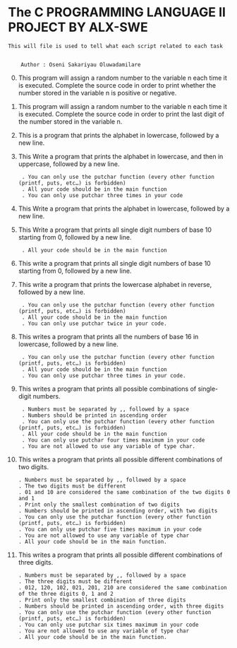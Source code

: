 # 	The C PROGRAMMING LANGUAGE II PROJECT BY ALX-SWE



	This will file is used to tell what each script related to each task


		Author : Oseni Sakariyau Oluwadamilare


0. This program will assign a random number to the variable n each time it is executed. Complete the source code in order to print whether the number stored in the variable n is positive or negative.

1. This program will assign a random number to the variable n each time it is executed. Complete the source code in order to print the last digit of the number stored in the variable n.

2. This is a program that prints the alphabet in lowercase, followed by a new line.

3. This Write a program that prints the alphabet in lowercase, and then in uppercase, followed by a new line.

    	. You can only use the putchar function (every other function (printf, puts, etc…) is forbidden)
    	. All your code should be in the main function
    	. You can only use putchar three times in your code

4. This Write a program that prints the alphabet in lowercase, followed by a new line.

5. This Write a program that prints all single digit numbers of base 10 starting from 0, followed by a new line.

    	. All your code should be in the main function

6. This write a program that prints all single digit numbers of base 10 starting from 0, followed by a new line.


7. This write a program that prints the lowercase alphabet in reverse, followed by a new line.

    	. You can only use the putchar function (every other function (printf, puts, etc…) is forbidden)
    	. All your code should be in the main function
    	. You can only use putchar twice in your code.

8. This writes a program that prints all the numbers of base 16 in lowercase, followed by a new line.

    	. You can only use the putchar function (every other function (printf, puts, etc…) is forbidden)
    	. All your code should be in the main function
    	. You can only use putchar three times in your code.

9. This writes a program that prints all possible combinations of single-digit numbers.

    	. Numbers must be separated by ,, followed by a space
    	. Numbers should be printed in ascending order
    	. You can only use the putchar function (every other function (printf, puts, etc…) is forbidden)
    	. All your code should be in the main function
    	. You can only use putchar four times maximum in your code
    	. You are not allowed to use any variable of type char.

10. This writes a program that prints all possible different combinations of two digits.

    	. Numbers must be separated by ,, followed by a space
    	. The two digits must be different
    	. 01 and 10 are considered the same combination of the two digits 0 and 1
    	. Print only the smallest combination of two digits
    	. Numbers should be printed in ascending order, with two digits
    	. You can only use the putchar function (every other function (printf, puts, etc…) is forbidden)
    	. You can only use putchar five times maximum in your code
    	. You are not allowed to use any variable of type char
    	. All your code should be in the main function.

11. This writes a program that prints all possible different combinations of three digits.

    	. Numbers must be separated by ,, followed by a space
    	. The three digits must be different
    	. 012, 120, 102, 021, 201, 210 are considered the same combination of the three digits 0, 1 and 2
    	. Print only the smallest combination of three digits
    	. Numbers should be printed in ascending order, with three digits
    	. You can only use the putchar function (every other function (printf, puts, etc…) is forbidden)
    	. You can only use putchar six times maximum in your code
    	. You are not allowed to use any variable of type char
    	. All your code should be in the main function.






